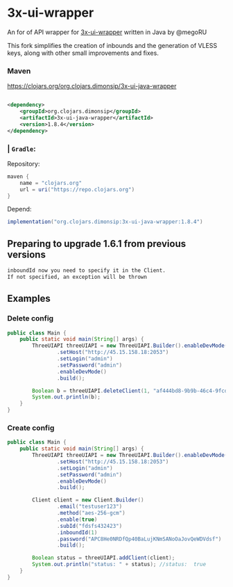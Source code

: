 # 3x-ui-wrapper

An for of API wrapper for [3x-ui-wrapper](https://github.com/MHSanaei/3x-ui) written in Java by @megoRU

This fork simplifies the creation of inbounds and the generation of VLESS keys, along with other small improvements and fixes.

### Maven

https://clojars.org/org.clojars.dimonsip/3x-ui-java-wrapper

```xml

<dependency>
    <groupId>org.clojars.dimonsip</groupId>
    <artifactId>3x-ui-java-wrapper</artifactId>
    <version>1.8.4</version>
</dependency>
```

### | `Gradle`:
Repository:
```groovy
maven {
    name = "clojars.org"
    url = uri("https://repo.clojars.org")
}
```
Depend:
```groovy
implementation("org.clojars.dimonsip:3x-ui-java-wrapper:1.8.4")
```
## Preparing to upgrade 1.6.1 from previous versions

```html
inboundId now you need to specify it in the Client. 
If not specified, an exception will be thrown
```

## Examples

### Delete config

```java
public class Main {
    public static void main(String[] args) {
        ThreeUIAPI threeUIAPI = new ThreeUIAPI.Builder().enableDevMode()
                .setHost("http://45.15.158.18:2053")
                .setLogin("admin")
                .setPassword("admin")
                .enableDevMode()
                .build();

        Boolean b = threeUIAPI.deleteClient(1, "af444bd8-9b9b-46c4-9fcd-971153852d89"); //or email 432fdgd
        System.out.println(b);
    }
}
```

### Create config
```java
public class Main {
    public static void main(String[] args) {
        ThreeUIAPI threeUIAPI = new ThreeUIAPI.Builder().enableDevMode()
                .setHost("http://45.15.158.18:2053")
                .setLogin("admin")
                .setPassword("admin")
                .enableDevMode()
                .build();

        Client client = new Client.Builder()
                .email("testuser123")
                .method("aes-256-gcm")
                .enable(true)
                .subId("fdsfs432423")
                .inboundId(1)
                .password("APC8He0NRDfQp40BaLujKNmSANoOaJovQeWDVdsf")
                .build();

        Boolean status = threeUIAPI.addClient(client);
        System.out.println("status: " + status); //status:  true
    }
}
```
